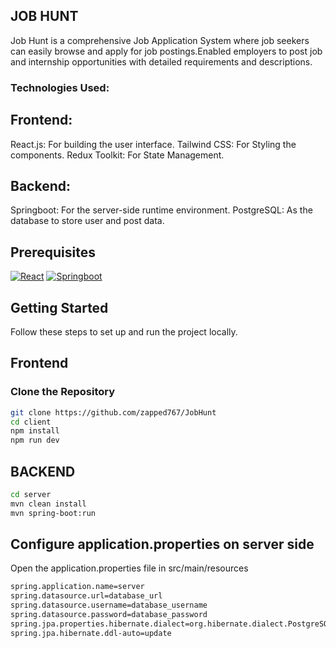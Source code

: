 ## JOB HUNT
Job Hunt is a comprehensive Job Application System where job seekers can easily browse and apply for job postings.Enabled employers to post job and internship opportunities with detailed requirements and descriptions. 

### Technologies Used:

## Frontend:

React.js: For building the user interface.
Tailwind CSS: For Styling the components.
Redux Toolkit: For State Management.

## Backend:

Springboot: For the server-side runtime environment.
PostgreSQL: As the database to store user and post data.

## Prerequisites

[![React](https://img.shields.io/badge/React-%5E17.0.0-blue)](https://reactjs.org/)
[![Springboot](https://img.shields.io/badge/Springboot-%5E2)](https://start.spring.io/)

## Getting Started

Follow these steps to set up and run the project locally.

## Frontend

###  Clone the Repository

```bash
git clone https://github.com/zapped767/JobHunt
cd client
npm install
npm run dev
```

## BACKEND

```bash
cd server
mvn clean install
mvn spring-boot:run

```

## Configure application.properties on server side

Open the application.properties file in src/main/resources
```bash
spring.application.name=server
spring.datasource.url=database_url
spring.datasource.username=database_username
spring.datasource.password=database_password
spring.jpa.properties.hibernate.dialect=org.hibernate.dialect.PostgreSQLDialect
spring.jpa.hibernate.ddl-auto=update

```

